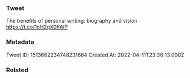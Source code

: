 ### Tweet
The benefits of personal writing: biography and vision https://t.co/1oH2qX0hWP

### Metadata
Tweet ID: 1513662234748231684
Created At: 2022-04-11T23:36:13.000Z

### Related

